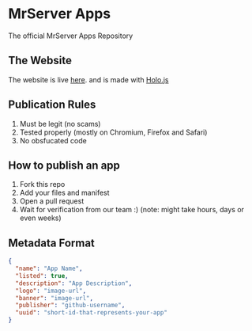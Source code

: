 # MrServer Apps
The official MrServer Apps Repository

## The Website
The website is live [here](https://mrserver-org.github.io/apps/). and is made with [Holo.js](https://holo.js.org)

## Publication Rules
1. Must be legit (no scams)
2. Tested properly (mostly on Chromium, Firefox and Safari)
3. No obsfucated code

## How to publish an app
1. Fork this repo
2. Add your files and manifest
3. Open a pull request
4. Wait for verification from our team :) (note: might take hours, days or even weeks)

## Metadata Format
```json
{
  "name": "App Name",
  "listed": true,
  "description": "App Description",
  "logo": "image-url",
  "banner": "image-url",
  "publisher": "github-username",
  "uuid": "short-id-that-represents-your-app"
}
```
